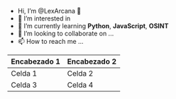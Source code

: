 - Hi, I’m @LexArcana 👋
- 👀 I’m interested in 
- 🌱 I’m currently learning **Python**, **JavaScript**, **OSINT**
- 💞️ I’m looking to collaborate on ...
- 📫 How to reach me ...

| Encabezado 1 | Encabezado 2 |
| --- | --- |
| Celda 1 | Celda 2 |
| Celda 3 | Celda 4 |

<!---
LexArcana/LexArcana is a ✨ special ✨ repository because its `README.md` (this file) appears on your GitHub profile.
You can click the Preview link to take a look at your changes.
--->
